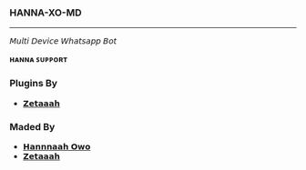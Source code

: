 ### HANNA-XO-MD
********************
𝘔𝘶𝘭𝘵𝘪 𝘋𝘦𝘷𝘪𝘤𝘦 𝘞𝘩𝘢𝘵𝘴𝘢𝘱𝘱 𝘉𝘰𝘵

**ʜᴀɴɴᴀ ꜱᴜᴩᴩᴏʀᴛ**


### Plugins By 
- [𝗭𝗲𝘁𝗮𝗮𝗮𝗵](https://github.com/kingbadan321)

### Maded By
- [𝗛𝗮𝗻𝗻𝗻𝗮𝗮𝗵 𝗢𝘄𝗼](https://github.com/Abhiiiyh)
- [𝗭𝗲𝘁𝗮𝗮𝗮𝗵](https://github.com/kingbadan321)
